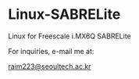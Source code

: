 # Linux-SABRELite
Linux for Freescale i.MX6Q SABRELite

For inquiries, e-mail me at:

raim223@seoultech.ac.kr
